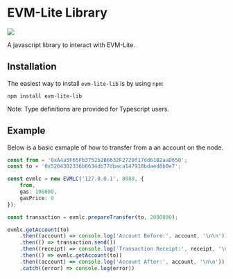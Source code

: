 # EVM-Lite Library

[![](https://img.shields.io/npm/v/@cycle/core.svg)](https://www.npmjs.com/package/evm-lite-lib)

A javascript library to interact with EVM-Lite.

## Installation

The easiest way to install `evm-lite-lib` is by using `npm`:

```console
npm install evm-lite-lib
```

Note: Type definitions are provided for Typescript users.

## Example

Below is a basic exmaple of how to transfer from a an account on the node.

```typescript
const from = '0xA4a5F65Fb3752b2B6632F2729f17dd61B2aaD650';
const to = '0x5204302336b6634db77dbaca147918bdaed8b0e7';

const evmlc = new EVMLC('127.0.0.1', 8080, {
    from,
    gas: 100000,
    gasPrice: 0
});

const transaction = evmlc.prepareTransfer(to, 2000000);

evmlc.getAccount(to)
    .then((account) => console.log('Account Before:', account, '\n\n'))
    .then(() => transaction.send())
    .then((receipt) => console.log('Transaction Receipt:', receipt, '\n\n'))
    .then(() => evmlc.getAccount(to))
    .then((account) => console.log('Account After:', account, '\n\n'))
    .catch((error) => console.log(error))
```
